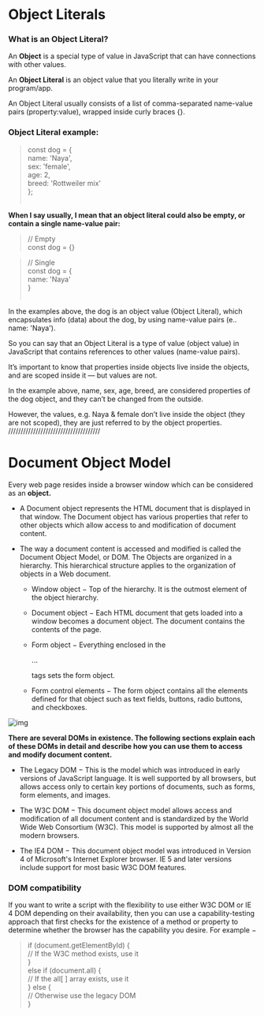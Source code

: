 # Object Literals

### What is an Object Literal?

An **Object** is a special type of value in JavaScript that can have connections with other values.

An **Object Literal** is an object value that you literally write in your program/app.

An Object Literal usually consists of a list of comma-separated name-value pairs (property:value), wrapped inside curly braces {}.

### Object Literal example:

> const dog = {<br> name: 'Naya',<br> sex: 'female', <br> age: 2, <br> breed: 'Rottweiler mix' <br>};
> <br><br>

**When I say usually, I mean that an object literal could also be empty, or contain a single name-value pair:**

> // Empty <br> const dog = {}

> // Single <br> const dog = { <br> name: 'Naya' <br> }<br>
> <br>

In the examples above, the dog is an object value (Object Literal), which encapsulates info (data) about the dog, by using name-value pairs (e.. name: 'Naya').

So you can say that an Object Literal is a type of value (object value) in JavaScript that contains references to other values (name-value pairs).

It’s important to know that properties inside objects live inside the objects, and are scoped inside it — but values are not.

In the example above, name, sex, age, breed, are considered properties of the dog object, and they can’t be changed from the outside.

However, the values, e.g. Naya & female don’t live inside the object (they are not scoped), they are just referred to by the object properties.
/////////////////////////////////////

# Document Object Model

Every web page resides inside a browser window which can be considered as an **object.**

- A Document object represents the HTML document that is displayed in that window. The Document object has various properties that refer to other objects which allow access to and modification of document content.

- The way a document content is accessed and modified is called the Document Object Model, or DOM. The Objects are organized in a hierarchy. This hierarchical structure applies to the organization of objects in a Web document.

  - Window object − Top of the hierarchy. It is the outmost element of the object hierarchy.

  - Document object − Each HTML document that gets loaded into a window becomes a document object. The document contains the contents of the page.

  - Form object − Everything enclosed in the <form>...</form> tags sets the form object.

  - Form control elements − The form object contains all the elements defined for that object such as text fields, buttons, radio buttons, and checkboxes.

![img](https://www.tutorialspoint.com/javascript/images/html-dom.jpg)

**There are several DOMs in existence. The following sections explain each of these DOMs in detail and describe how you can use them to access and modify document content.**

- The Legacy DOM − This is the model which was introduced in early versions of JavaScript language. It is well supported by all browsers, but allows access only to certain key portions of documents, such as forms, form elements, and images.

- The W3C DOM − This document object model allows access and modification of all document content and is standardized by the World Wide Web Consortium (W3C). This model is supported by almost all the modern browsers.

- The IE4 DOM − This document object model was introduced in Version 4 of Microsoft's Internet Explorer browser. IE 5 and later versions include support for most basic W3C DOM features.

### DOM compatibility

If you want to write a script with the flexibility to use either W3C DOM or IE 4 DOM depending on their availability, then you can use a capability-testing approach that first checks for the existence of a method or property to determine whether the browser has the capability you desire. For example −

> if (document.getElementById) { <br>// If the W3C method exists, use it <br>} <br> else if (document.all) {<br>
> // If the all[ ] array exists, use it <br>
> } else {<br>
> // Otherwise use the legacy DOM <br>
> }

